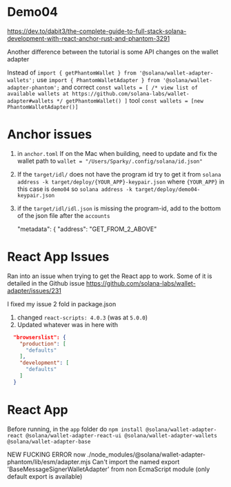 # Demo04


https://dev.to/dabit3/the-complete-guide-to-full-stack-solana-development-with-react-anchor-rust-and-phantom-3291

Another difference between the tutorial is some API changes on the wallet adapter

Instead of `import { getPhantomWallet } from '@solana/wallet-adapter-wallets';` use `import { PhantomWalletAdapter } from '@solana/wallet-adapter-phantom';`
and correct
`const wallets = [
/* view list of available wallets at https://github.com/solana-labs/wallet-adapter#wallets */
getPhantomWallet()
]` tool
`const wallets = [new PhantomWalletAdapter()]`

# Anchor issues
1. in `anchor.toml`
If on the Mac when building, need to update and fix the wallet path to `wallet = "/Users/Sparky/.config/solana/id.json"`

2. If the `target/idl/` does not have the program id try to get it from 
`solana address -k target/deploy/{YOUR_APP}-keypair.json`
where `{YOUR_APP}` in this case is `demo04` so `solana address -k target/deploy/demo04-keypair.json`

3. if the `target/idl/idl.json` is missing the program-id, add to the bottom of the json file after the `accounts`

    "metadata": {
        "address": "GET_FROM_2_ABOVE"


# React App Issues
Ran into an issue when trying to get the React app to work. Some of it is detailed in the Github issue
https://github.com/solana-labs/wallet-adapter/issues/231

I fixed my issue 2 fold in package.json

1. changed `react-scripts: 4.0.3` (was at `5.0.0`)
2. Updated whatever was in here with
``` json
  "browserslist": {
    "production": [
      "defaults"
    ],
    "development": [
      "defaults"
    ]
  }
```

# React App
Before running, in the `app` folder do
`npm install @solana/wallet-adapter-react @solana/wallet-adapter-react-ui @solana/wallet-adapter-wallets @solana/wallet-adapter-base`


NEW FUCKING ERROR now
./node_modules/@solana/wallet-adapter-phantom/lib/esm/adapter.mjs
Can't import the named export 'BaseMessageSignerWalletAdapter' from non EcmaScript module (only default export is available)